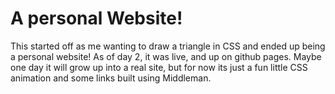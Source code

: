 # A personal Website!

This started off as me wanting to draw a triangle in CSS and ended up being a personal website!  As of day 2, it was live, and up on github pages.  Maybe one day it will grow up into a real site, but for now its just a fun little CSS animation and some links built using Middleman.
